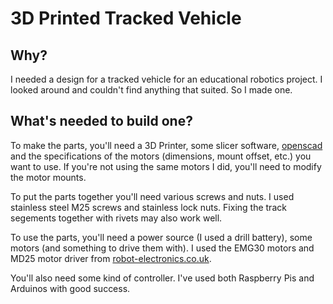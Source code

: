 # 3D Printed Tracked Vehicle

## Why?

I needed a design for a tracked vehicle for an educational robotics project.
I looked around and couldn't find anything that suited. So I made one.

## What's needed to build one?

To make the parts, you'll need a 3D Printer, some slicer software, [openscad](http://www.openscad.org/)
and the specifications of the motors (dimensions, mount offset, etc.) you
want to use. If you're not using the same motors I did, you'll need to
modify the motor mounts.

To put the parts together you'll need various screws and nuts. I used
stainless steel M25 screws and stainless lock nuts. Fixing the track
segements together with rivets may also work well.

To use the parts, you'll need a power source (I used a drill battery), some
motors (and something to drive them with). I used the EMG30 motors and
MD25 motor driver from [robot-electronics.co.uk](http://robot-electronics.co.uk/acatalog/Drive_Systems.html).

You'll also need some kind of controller. I've used both Raspberry Pis and
Arduinos with good success.
